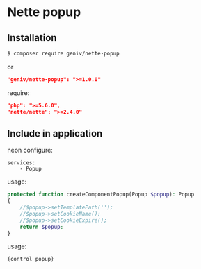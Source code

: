 Nette popup
===========

Installation
------------
```sh
$ composer require geniv/nette-popup
```
or
```json
"geniv/nette-popup": ">=1.0.0"
```

require:
```json
"php": ">=5.6.0",
"nette/nette": ">=2.4.0"
```

Include in application
----------------------
neon configure:
```neon
services:
    - Popup
```

usage:
```php
protected function createComponentPopup(Popup $popup): Popup
{
    //$popup->setTemplatePath('');
    //$popup->setCookieName();
    //$popup->setCookieExpire();
    return $popup;
}
```

usage:
```latte
{control popup}
```

